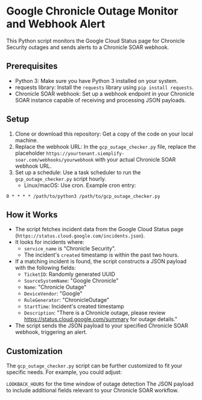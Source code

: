 # Google Chronicle Outage Monitor and Webhook Alert

This Python script monitors the Google Cloud Status page for Chronicle Security outages and sends alerts to a Chronicle SOAR webhook.

## Prerequisites

* Python 3: Make sure you have Python 3 installed on your system.
* requests library: Install the `requests` library using `pip install requests`.
* Chronicle SOAR webhook: Set up a webhook endpoint in your Chronicle SOAR instance capable of receiving and processing JSON payloads.

## Setup

1. Clone or download this repository: Get a copy of the code on your local machine.
2. Replace the webhook URL: In the `gcp_outage_checker.py` file, replace the placeholder `https://yourtenant.siemplify-soar.com/webhooks/yourwebhook` with your actual Chronicle SOAR webhook URL.
3. Set up a schedule: Use a task scheduler to run the `gcp_outage_checker.py` script hourly.
   * Linux/macOS: Use cron. Example cron entry:

```
0 * * * * /path/to/python3 /path/to/gcp_outage_checker.py 
```

## How it Works

* The script fetches incident data from the Google Cloud Status page (`https://status.cloud.google.com/incidents.json`).
* It looks for incidents where:
    * `service_name` is "Chronicle Security".
    * The incident's `created` timestamp is within the past two hours.
* If a matching incident is found, the script constructs a JSON payload with the following fields:
    * `TicketID`: Randomly generated UUID
    * `SourceSystemName`: "Google Chronicle"
    * `Name`: "Chronicle Outage"
    * `DeviceVendor`: "Google"
    * `RuleGenerator`: "ChronicleOutage"
    * `StartTime`: Incident's created timestamp
    * `Description`: "There is a Chronicle outage, please review https://status.cloud.google.com/summary for outage details."
* The script sends the JSON payload to your specified Chronicle SOAR webhook, triggering an alert.

## Customization

The `gcp_outage_checker.py` script can be further customized to fit your specific needs. For example, you could adjust:

`LOOKBACK_HOURS` for the time window of outage detection
The JSON payload to include additional fields relevant to your Chronicle SOAR workflow.
